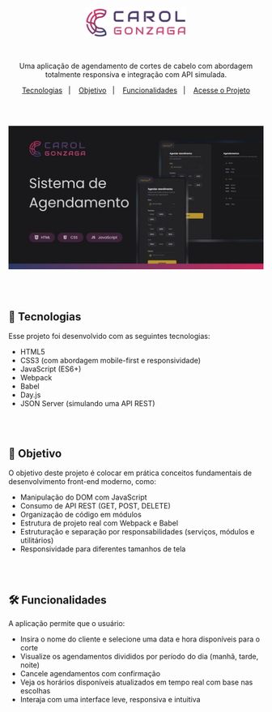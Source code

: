<p align="center">
  <img src=".github/logo-carol-gonzaga.svg" alt="Minha Logo" width="200"/>
</p>

</br>

<p align="center">Uma aplicação de agendamento de cortes de cabelo com abordagem totalmente responsiva e integração com API simulada.</p>

<p align="center">
  <a href="#-tecnologias">Tecnologias</a>&nbsp;&nbsp;&nbsp;|&nbsp;&nbsp;&nbsp;
  <a href="#-objetivo">Objetivo</a>&nbsp;&nbsp;&nbsp;|&nbsp;&nbsp;&nbsp;
  <a href="#-funcionalidades">Funcionalidades</a>&nbsp;&nbsp;&nbsp;|&nbsp;&nbsp;&nbsp;
  <a href="https://seu-link-deploy.vercel.app" target="_blank">Acesse o Projeto</a>
</p>

</br>
</br>

<p align="center">
  <img src=".github/preview.jpg" alt="Preview do Projeto HairDay" width="600"/>
</p>

</br>
</br>

## 🚀 Tecnologias

Esse projeto foi desenvolvido com as seguintes tecnologias:

-   HTML5
-   CSS3 (com abordagem mobile-first e responsividade)
-   JavaScript (ES6+)
-   Webpack
-   Babel
-   Day.js
-   JSON Server (simulando uma API REST)

</br>
</br>

## 🎯 Objetivo

O objetivo deste projeto é colocar em prática conceitos fundamentais de desenvolvimento front-end moderno, como:

-   Manipulação do DOM com JavaScript
-   Consumo de API REST (GET, POST, DELETE)
-   Organização de código em módulos
-   Estrutura de projeto real com Webpack e Babel
-   Estruturação e separação por responsabilidades (serviços, módulos e utilitários)
-   Responsividade para diferentes tamanhos de tela

</br>
</br>

## 🛠️ Funcionalidades

A aplicação permite que o usuário:

-   Insira o nome do cliente e selecione uma data e hora disponíveis para o corte
-   Visualize os agendamentos divididos por período do dia (manhã, tarde, noite)
-   Cancele agendamentos com confirmação
-   Veja os horários disponíveis atualizados em tempo real com base nas escolhas
-   Interaja com uma interface leve, responsiva e intuitiva
